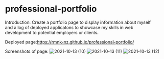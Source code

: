 # professional-portfolio

Introduction:
Create a portfolio page to display information about myself and a log of deployed applicatons to showcase my skills in web development to potential employers or clients.

Deployed page:https://rmnk-nz.github.io/professional-portfolio/

Screenshots of page:
![2021-10-13 (10)](https://user-images.githubusercontent.com/86906047/137073606-bce64d88-3965-47e4-8cc3-7a10eed9a4e7.png)
![2021-10-13 (11)](https://user-images.githubusercontent.com/86906047/137073611-ad5d8ef3-38d0-4896-aee6-3e681f85e336.png)
![2021-10-13 (12)](https://user-images.githubusercontent.com/86906047/137073616-19a2036b-f17b-46d3-a5c7-c67c38af165f.png)

